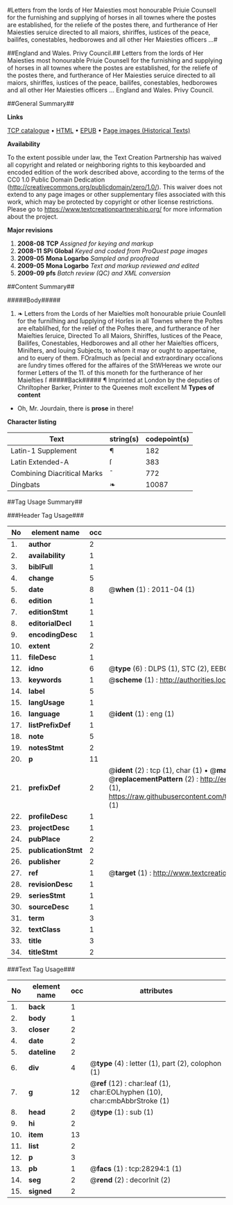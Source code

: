 #Letters from the lords of Her Maiesties most honourable Priuie Counsell for the furnishing and supplying of horses in all townes where the postes are established, for the reliefe of the postes there, and furtherance of Her Maiesties seruice directed to all maiors, shiriffes, iustices of the peace, bailifes, conestables, hedborowes and all other Her Maiesties officers ...#

##England and Wales. Privy Council.##
Letters from the lords of Her Maiesties most honourable Priuie Counsell for the furnishing and supplying of horses in all townes where the postes are established, for the reliefe of the postes there, and furtherance of Her Maiesties seruice directed to all maiors, shiriffes, iustices of the peace, bailifes, conestables, hedborowes and all other Her Maiesties officers ...
England and Wales. Privy Council.

##General Summary##

**Links**

[TCP catalogue](http://www.ota.ox.ac.uk/tcp/)  • 
[HTML](http://tei.it.ox.ac.uk/tcp/Texts-HTML/free/A21/A21917.html)  • 
[EPUB](http://tei.it.ox.ac.uk/tcp/Texts-EPUB/free/A21/A21917.epub) • 
[Page images (Historical Texts)](https://historicaltexts.jisc.ac.uk/eebo-33143206e)

**Availability**

To the extent possible under law, the Text Creation Partnership has waived all copyright and related or neighboring rights to this keyboarded and encoded edition of the work described above, according to the terms of the CC0 1.0 Public Domain Dedication (http://creativecommons.org/publicdomain/zero/1.0/). This waiver does not extend to any page images or other supplementary files associated with this work, which may be protected by copyright or other license restrictions. Please go to https://www.textcreationpartnership.org/ for more information about the project.

**Major revisions**

1. __2008-08__ __TCP__ *Assigned for keying and markup*
1. __2008-11__ __SPi Global__ *Keyed and coded from ProQuest page images*
1. __2009-05__ __Mona Logarbo__ *Sampled and proofread*
1. __2009-05__ __Mona Logarbo__ *Text and markup reviewed and edited*
1. __2009-09__ __pfs__ *Batch review (QC) and XML conversion*

##Content Summary##

#####Body#####

1. ❧ Letters from the Lords of her Maieſties moſt honourable priuie Counſell for the furniſhing and ſupplying of Horſes in all Townes where the Poſtes are eſtabliſhed, for the relief of the Poſtes there, and furtherance of her Maieſties ſeruice, Directed To all Maiors, Shiriffes, Iustices of the Peace, Bailifes, Conestables, Hedborowes and all other her Maieſties officers, Miniſters, and louing Subjects, to whom it may or ought to appertaine, and to euery of them.
FOraſmuch as ſpecial and extraordinary occaſions are ſundry times offered for the affaires of the StWHereas we wrote our former Letters of the 11. of this moneth for the furtherance of her Maieſties ſ
#####Back#####
¶ Imprinted at London by the deputies of Chriſtopher Barker, Printer to the Queenes moſt excellent M
**Types of content**

  * Oh, Mr. Jourdain, there is **prose** in there!

**Character listing**


|Text|string(s)|codepoint(s)|
|---|---|---|
|Latin-1 Supplement|¶|182|
|Latin Extended-A|ſ|383|
|Combining             Diacritical Marks|̄|772|
|Dingbats|❧|10087|

##Tag Usage Summary##

###Header Tag Usage###

|No|element name|occ|attributes|
|---|---|---|---|
|1.|__author__|2||
|2.|__availability__|1||
|3.|__biblFull__|1||
|4.|__change__|5||
|5.|__date__|8| @__when__ (1) : 2011-04 (1)|
|6.|__edition__|1||
|7.|__editionStmt__|1||
|8.|__editorialDecl__|1||
|9.|__encodingDesc__|1||
|10.|__extent__|2||
|11.|__fileDesc__|1||
|12.|__idno__|6| @__type__ (6) : DLPS (1), STC (2), EEBO-CITATION (1), OCLC (1), VID (1)|
|13.|__keywords__|1| @__scheme__ (1) : http://authorities.loc.gov/ (1)|
|14.|__label__|5||
|15.|__langUsage__|1||
|16.|__language__|1| @__ident__ (1) : eng (1)|
|17.|__listPrefixDef__|1||
|18.|__note__|5||
|19.|__notesStmt__|2||
|20.|__p__|11||
|21.|__prefixDef__|2| @__ident__ (2) : tcp (1), char (1)  •  @__matchPattern__ (2) : ([0-9\-]+):([0-9IVX]+) (1), (.+) (1)  •  @__replacementPattern__ (2) : http://eebo.chadwyck.com/downloadtiff?vid=$1&page=$2 (1), https://raw.githubusercontent.com/textcreationpartnership/Texts/master/tcpchars.xml#$1 (1)|
|22.|__profileDesc__|1||
|23.|__projectDesc__|1||
|24.|__pubPlace__|2||
|25.|__publicationStmt__|2||
|26.|__publisher__|2||
|27.|__ref__|1| @__target__ (1) : http://www.textcreationpartnership.org/docs/. (1)|
|28.|__revisionDesc__|1||
|29.|__seriesStmt__|1||
|30.|__sourceDesc__|1||
|31.|__term__|3||
|32.|__textClass__|1||
|33.|__title__|3||
|34.|__titleStmt__|2||


###Text Tag Usage###

|No|element name|occ|attributes|
|---|---|---|---|
|1.|__back__|1||
|2.|__body__|1||
|3.|__closer__|2||
|4.|__date__|2||
|5.|__dateline__|2||
|6.|__div__|4| @__type__ (4) : letter (1), part (2), colophon (1)|
|7.|__g__|12| @__ref__ (12) : char:leaf (1), char:EOLhyphen (10), char:cmbAbbrStroke (1)|
|8.|__head__|2| @__type__ (1) : sub (1)|
|9.|__hi__|2||
|10.|__item__|13||
|11.|__list__|2||
|12.|__p__|3||
|13.|__pb__|1| @__facs__ (1) : tcp:28294:1 (1)|
|14.|__seg__|2| @__rend__ (2) : decorInit (2)|
|15.|__signed__|2||
